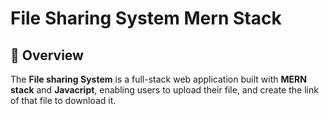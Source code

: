 # File Sharing System Mern Stack
## 🌟 Overview
The **File sharing System** is a full-stack web application built with **MERN stack** and **Javacript**, enabling users to upload  their file, and create the link of that file to download it.
